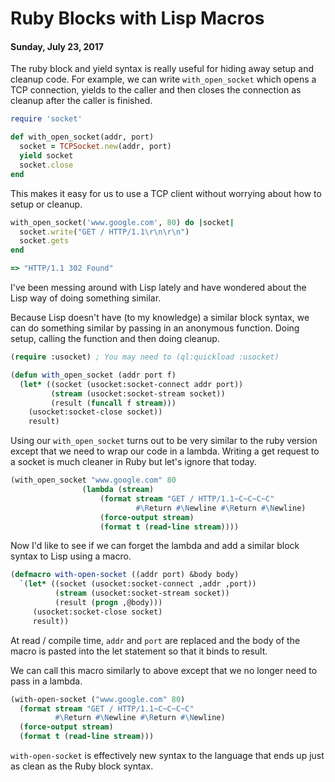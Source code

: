 # Ruby Blocks with Lisp Macros
#### Sunday, July 23, 2017

The ruby block and yield syntax is really useful for hiding away setup and
cleanup code. For example, we can write `with_open_socket` which opens a TCP
connection, yields to the caller and then closes the connection as cleanup
after the caller is finished.

````ruby
require 'socket'

def with_open_socket(addr, port)
  socket = TCPSocket.new(addr, port)
  yield socket
  socket.close
end
````

This makes it easy for us to use a TCP client without worrying about how to
setup or cleanup.

````ruby
with_open_socket('www.google.com', 80) do |socket|
  socket.write("GET / HTTP/1.1\r\n\r\n")
  socket.gets
end

=> "HTTP/1.1 302 Found"
````

I've been messing around with Lisp lately and have wondered about the Lisp way
of doing something similar.

Because Lisp doesn't have (to my knowledge) a similar block syntax, we
can do something similar by passing in an anonymous function. Doing
setup, calling the function and then doing cleanup.

````lisp
(require :usocket) ; You may need to (ql:quickload :usocket)

(defun with_open_socket (addr port f)
  (let* ((socket (usocket:socket-connect addr port))
         (stream (usocket:socket-stream socket))
         (result (funcall f stream)))
    (usocket:socket-close socket))
    result)
````

Using our `with_open_socket` turns out to be very similar to the ruby
version except that we need to wrap our code in a lambda. Writing a
get request to a socket is much cleaner in Ruby but let's ignore that
today.

````lisp
(with_open_socket "www.google.com" 80
                (lambda (stream)
                    (format stream "GET / HTTP/1.1~C~C~C~C"
                            #\Return #\Newline #\Return #\Newline)
                    (force-output stream)
                    (format t (read-line stream))))
````

Now I'd like to see if we can forget the lambda and add a similar
block syntax to Lisp using a macro.

````lisp
(defmacro with-open-socket ((addr port) &body body)
  `(let* ((socket (usocket:socket-connect ,addr ,port))
          (stream (usocket:socket-stream socket))
          (result (progn ,@body)))
     (usocket:socket-close socket)
     result))
````

At read / compile time, `addr` and `port` are replaced and the body of the
macro is pasted into the let statement so that it binds to result.

We can call this macro similarly to above except that we no longer
need to pass in a lambda.

````lisp
(with-open-socket ("www.google.com" 80)
  (format stream "GET / HTTP/1.1~C~C~C~C"
          #\Return #\Newline #\Return #\Newline)
  (force-output stream)
  (format t (read-line stream)))
````

`with-open-socket` is effectively new syntax to the language that ends
up just as clean as the Ruby block syntax.
